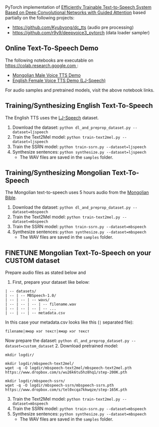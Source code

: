 PyTorch implementation of
[Efficiently Trainable Text-to-Speech System Based on Deep Convolutional Networks with Guided Attention](https://arxiv.org/abs/1710.08969)
based partially on the following projects:
* https://github.com/Kyubyong/dc_tts (audio pre processing)
* https://github.com/r9y9/deepvoice3_pytorch (data loader sampler)

## Online Text-To-Speech Demo
The following notebooks are executable on [https://colab.research.google.com ](https://colab.research.google.com):
* [Mongolian Male Voice TTS Demo](https://colab.research.google.com/github/tugstugi/pytorch-dc-tts/blob/master/notebooks/MongolianTTS.ipynb)
* [English Female Voice TTS Demo (LJ-Speech)](https://colab.research.google.com/github/tugstugi/pytorch-dc-tts/blob/master/notebooks/EnglishTTS.ipynb)

For audio samples and pretrained models, visit the above notebook links.

## Training/Synthesizing English Text-To-Speech
The English TTS uses the [LJ-Speech](https://keithito.com/LJ-Speech-Dataset/) dataset.
1. Download the dataset: `python dl_and_preprop_dataset.py --dataset=ljspeech`
2. Train the Text2Mel model: `python train-text2mel.py --dataset=ljspeech`
3. Train the SSRN model: `python train-ssrn.py --dataset=ljspeech`
4. Synthesize sentences: `python synthesize.py --dataset=ljspeech`
   * The WAV files are saved in the `samples` folder.

## Training/Synthesizing Mongolian Text-To-Speech
The Mongolian text-to-speech uses 5 hours audio from the [Mongolian Bible](https://www.bible.com/mn/versions/1590-2013-ariun-bibli-2013).
1. Download the dataset: `python dl_and_preprop_dataset.py --dataset=mbspeech`
2. Train the Text2Mel model: `python train-text2mel.py --dataset=mbspeech`
3. Train the SSRN model: `python train-ssrn.py --dataset=mbspeech`
4. Synthesize sentences: `python synthesize.py --dataset=mbspeech`
   * The WAV files are saved in the `samples` folder.

## FINETUNE Mongolian Text-To-Speech on your CUSTOM dataset
Prepare audio files as stated below and 
1. First, prepare your dataset like below:
```
| -- datasets/
| -- | -- MBSpeech-1.0/
| -- | -- | -- wavs/
| -- | -- | -- | -- filename.wav
| -- | -- | -- | -- ...
| -- | -- | -- metadata.csv
```
In this case your metadata.csv looks like this (`|` separated file):
```
filename|ямар нэг текст|ямар нэг текст
```
Now prepare the dataset: `python dl_and_preprop_dataset.py --dataset=custom_dataset`
2. Download pretrained model: 
```
mkdir logdir/

mkdir logdir/mbspeech-text2mel/
wget -q -O logdir/mbspeech-text2mel/mbspeech-text2mel.pth https://www.dropbox.com/s/wu26k6tu5hz8hq1/step-200K.pth

mkdir logdir/mbspeech-ssrn/
wget -q -O logdir/mbspeech-ssrn/mbspeech-ssrn.pth https://www.dropbox.com/s/tel0xcqa7kkwqze/step-165K.pth
```
3. Train the Text2Mel model: `python train-text2mel.py --dataset=mbspeech`
4. Train the SSRN model: `python train-ssrn.py --dataset=mbspeech`
5. Synthesize sentences: `python synthesize.py --dataset=mbspeech`
   * The WAV files are saved in the `samples` folder.